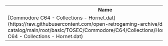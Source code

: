 <table>
<tr><th>Name</th><th>Size</th></tr>
<tr><td>
[Commodore C64 - Collections - Hornet.dat](https://raw.githubusercontent.com/open-retrogaming-archive/dat-catalog/main/root/basic/TOSEC/Commodore/C64/Collections/Hornet/Commodore C64 - Collections - Hornet.dat)
</td><td>184712</td></tr>
</table>
